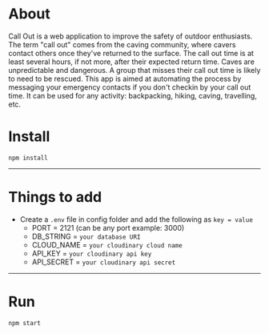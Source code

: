 # About

Call Out is a web application to improve the safety of outdoor enthusiasts. The term "call out" comes from the caving community, where cavers contact others once they've returned to the surface. The call out time is at least several hours, if not more, after their expected return time. Caves are unpredictable and dangerous. A group that misses their call out time is likely to need to be rescued. This app is aimed at automating the process by messaging your emergency contacts if you don't checkin by your call out time. It can be used for any activity: backpacking, hiking, caving, travelling, etc.

# Install

`npm install`

---

# Things to add

- Create a `.env` file in config folder and add the following as `key = value`
  - PORT = 2121 (can be any port example: 3000)
  - DB_STRING = `your database URI`
  - CLOUD_NAME = `your cloudinary cloud name`
  - API_KEY = `your cloudinary api key`
  - API_SECRET = `your cloudinary api secret`

---

# Run

`npm start`
